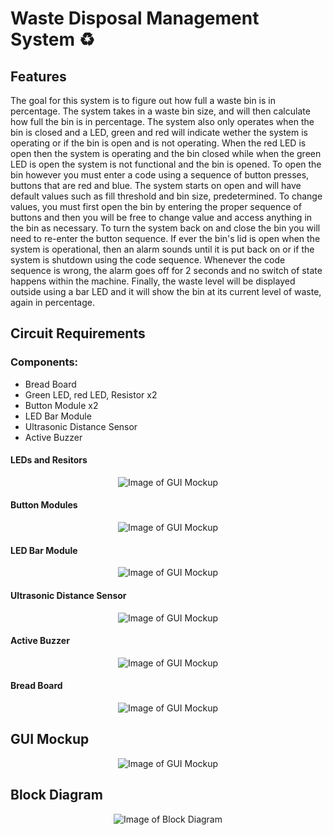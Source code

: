 # Waste Disposal Management System :recycle:

## Features

The goal for this system is to figure out how full a waste bin is in percentage. The system takes in a waste bin size, and will then calculate how full the bin is in percentage. The system also only operates when the bin is closed and a LED, green and red will indicate wether the system is operating or if the bin is open and is not operating. When the red LED is open then the system is operating and the bin closed while when the green LED is open the system is not functional and the bin is opened. To open the bin however you must enter a code using a sequence of button presses, buttons that are red and blue. The system starts on open and will have default values such as fill threshold and bin size, predetermined. To change values, you must first open the bin by entering the proper sequence of buttons and then you will be free to change value and access anything in the bin as necessary. To turn the system back on and close the bin you will need to re-enter the button sequence. If ever the bin's lid is open when the system is operational, then an alarm sounds until it is put back on or if the system is shutdown using the code sequence. Whenever the code sequence is wrong, the alarm goes off for 2 seconds and no switch of state happens within the machine. Finally, the waste level will be displayed outside using a bar LED and it will show the bin at its current level of waste, again in percentage.

## Circuit Requirements

### Components:
- Bread Board
- Green LED, red LED, Resistor x2
- Button Module x2
- LED Bar Module
- Ultrasonic Distance Sensor
- Active Buzzer

#### LEDs and Resitors
<p align="center">
<img src="Images/IMG_1771.jpg" alt="Image of GUI Mockup">
</p>

#### Button Modules
<p align="center">
<img src="Images/IMG_1773.jpg" alt="Image of GUI Mockup">
</p>

#### LED Bar Module
<p align="center">
<img src="Images/IMG_1776.jpg" alt="Image of GUI Mockup">
</p>

#### Ultrasonic Distance Sensor
<p align="center">
<img src="Images/IMG_1770.jpg" alt="Image of GUI Mockup">
</p>

#### Active Buzzer
<p align="center">
<img src="Images/IMG_1778.jpg" alt="Image of GUI Mockup">
</p>

#### Bread Board
<p align="center">
<img src="Images/IMG_1777.jpg" alt="Image of GUI Mockup">
</p>

## GUI Mockup
<p align="center">
<img src="Images/mockup.png" alt="Image of GUI Mockup">
</p>

## Block Diagram
<p align="center">
<img src="Images/Iot_Block_Diagram.png" alt="Image of Block Diagram">
</p>